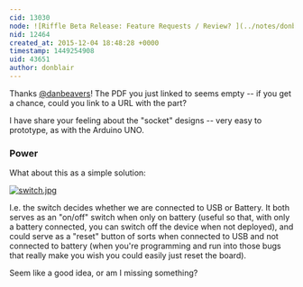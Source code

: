 ```yaml
---
cid: 13030
node: ![Riffle Beta Release: Feature Requests / Review? ](../notes/donblair/11-30-2015/riffle-beta-release-feature-requests-review)
nid: 12464
created_at: 2015-12-04 18:48:28 +0000
timestamp: 1449254908
uid: 43651
author: donblair
---
```


Thanks [@danbeavers](/profile/danbeavers)!  The PDF you just linked to seems empty -- if you get a chance, could you link to a URL with the part?  

I have share your feeling about the "socket" designs -- very easy to prototype, as with the Arduino UNO.  

### Power

What about this as a simple solution:  


[![switch.jpg](//i.publiclab.org/system/images/photos/000/013/190/medium/switch.jpg)](//i.publiclab.org/system/images/photos/000/013/190/original/switch.jpg)

I.e. the switch decides whether we are connected to USB or Battery.  It both serves as an "on/off" switch when only on battery (useful so that, with only a battery connected, you can switch off the device when not deployed), and could serve as a "reset" button of sorts when connected to USB and not connected to battery (when you're programming and run into those bugs that really make you wish you could easily just reset the board).  

Seem like a good idea, or am I missing something? 